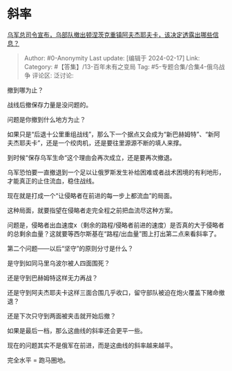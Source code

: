 # 斜率
[乌军总司令宣布，乌部队撤出顿涅茨克重镇阿夫杰耶夫卡，该决定透露出哪些信息？](https://www.zhihu.com/question/644592117/answer/3398861794)

> Author: #0-Anonymity
> Last update: [编辑于 2024-02-17]
> Link:
> Category: #【答集】/13-百年未有之变局 
> Tag: #5-专题合集/合集4-俄乌战争 
> 评论区:
> 泛讨论:

撤到哪为止？

战线后撤保存力量是没问题的。

问题是你撤到什么地方为止？

如果只是“后退十公里重组战线”，那么下一个据点又会成为“新巴赫姆特”、“新阿夫杰耶夫卡”，还是一个绞肉机，还是要往里源源不断的填人来撑。

到时候“保存乌军生命“这个理由会再次成立，还是要再次撤退。

乌军恐怕要一直撤退到一个足以让俄罗斯发生补给困难或者战术困境的有利地形，才能真正的止住流血，稳住战线。

现在就是打成一个“让侵略者在前进的每一步上都流血”的局面。

这种局面，就要指望在侵略者走完全程之前把血流尽这种方案。

问题是，侵略者出血速度x（剩余的路程/侵略者前进的速度）是否真的大于侵略者的总剩余血量？这就要等西尔斯基在“路程/出血量”图上打出第二点来看斜率了。

第二个问题——以后“坚守”的原则分寸是什么？

是守到如同马里乌波尔被人四面围死？

还是守到巴赫姆特这样无力再战？

还是守到阿夫杰耶夫卡这样三面合围几乎收口，留守部队被迫在炮火覆盖下赌命撤退？

还是下次只守到两面被夹击就开始后撤？

如果是最后一档，那么这曲线的斜率还会更平一些。

现在的问题其实不是俄军在前进，而是这曲线的斜率越来越平。

完全水平 = 跑马圈地。